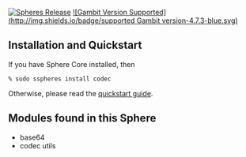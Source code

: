 [![Spheres Release](http://img.shields.io/github/release/alvatar/sphere-core.svg)](http://schemespheres.org)
[![Gambit Version Supported](http://img.shields.io/badge/supported Gambit version-4.7.3-blue.svg)](http://schemespheres.org)


## Installation and Quickstart
If you have Sphere Core installed, then

    % sudo sspheres install codec

Otherwise, please read the [quickstart guide](http://www.schemespheres.org/guides/en/quickstart).

## Modules found in this Sphere

* base64
* codec utils

